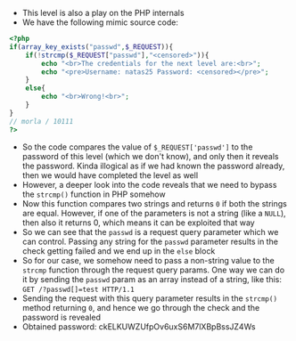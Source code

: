 - This level is also a play on the PHP internals
- We have the following mimic source code:
```php
<?php
if(array_key_exists("passwd",$_REQUEST)){
	if(!strcmp($_REQUEST["passwd"],"<censored>")){
		echo "<br>The credentials for the next level are:<br>";
		echo "<pre>Username: natas25 Password: <censored></pre>";
	}
	else{
		echo "<br>Wrong!<br>";
	}
}
// morla / 10111
?>
```
- So the code compares the value of `$_REQUEST['passwd']` to the password of this level (which we don't know), and only then it reveals the password. Kinda illogical as if we had known the password already, then we would have completed the level as well
- However, a deeper look into the code reveals that we need to bypass the `strcmp()` function in PHP somehow
- Now this function compares two strings and returns `0` if both the strings are equal. However, if one of the parameters is not a string (like a `NULL`), then also it returns 0, which means it can be exploited that way
- So we can see that the `passwd` is a request query parameter which we can control. Passing any string for the `passwd` parameter results in the check getting failed and we end up in the `else` block
- So for our case, we somehow need to pass a non-string value to the `strcmp` function through the request query params. One way we can do it by sending the `passwd` param as an array instead of a string, like this: ```GET /?passwd[]=test HTTP/1.1```
- Sending the request with this query parameter results in the `strcmp()` method returning `0`, and hence we go through the check and the password is revealed
- Obtained password: ckELKUWZUfpOv6uxS6M7lXBpBssJZ4Ws